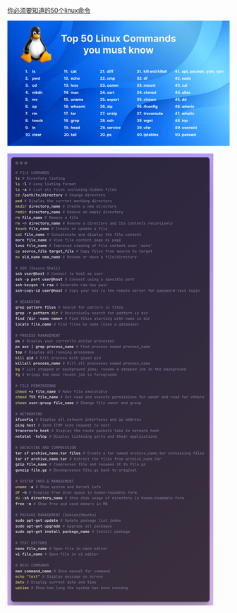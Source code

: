 

[你必须要知道的50个linux命令](https://www.digitalocean.com/community/tutorials/linux-commands)

![你必须要知道的50个linux命令](../images/20240701006.png)

![base commands](../images/basecommands.png)

